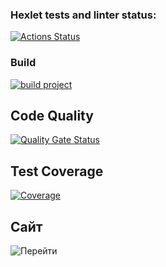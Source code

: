 ### Hexlet tests and linter status:

[![Actions Status](https://github.com/leokalentev/java-project-72/actions/workflows/hexlet-check.yml/badge.svg)](https://github.com/leokalentev/java-project-72/actions)

### Build

[![build project](https://github.com/leokalentev/java-project-72/actions/workflows/main.yml/badge.svg)](https://github.com/leokalentev/java-project-72/actions/workflows/main.yml)

## Code Quality

[![Quality Gate Status](https://sonarcloud.io/api/project_badges/measure?project=leokalentev_java-project-72&metric=alert_status)](https://sonarcloud.io/dashboard?id=leokalentev_java-project-72)

## Test Coverage

[![Coverage](https://sonarcloud.io/api/project_badges/measure?project=leokalentev_java-project-72&metric=coverage)](https://sonarcloud.io/dashboard?id=leokalentev_java-project-72)

## Сайт

![Перейти](https://java-project-72-z6ro.onrender.com)
